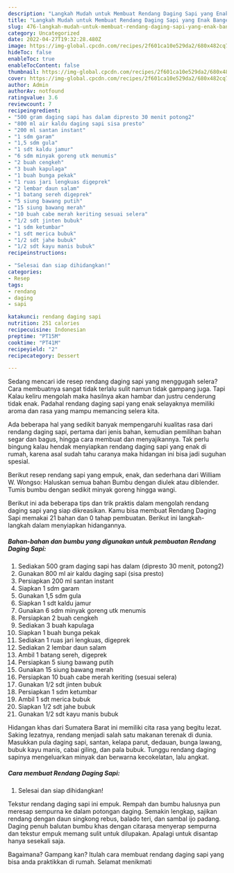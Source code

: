 ```yaml
---
description: "Langkah Mudah untuk Membuat Rendang Daging Sapi yang Enak Banget "
title: "Langkah Mudah untuk Membuat Rendang Daging Sapi yang Enak Banget "
slug: 476-langkah-mudah-untuk-membuat-rendang-daging-sapi-yang-enak-banget
category: Uncategorized
date: 2022-04-27T19:32:28.480Z
image: https://img-global.cpcdn.com/recipes/2f601ca10e529da2/680x482cq70/rendang-daging-sapi-foto-resep-utama.jpg
hideToc: false
enableToc: true
enableTocContent: false
thumbnail: https://img-global.cpcdn.com/recipes/2f601ca10e529da2/680x482cq70/rendang-daging-sapi-foto-resep-utama.jpg
cover: https://img-global.cpcdn.com/recipes/2f601ca10e529da2/680x482cq70/rendang-daging-sapi-foto-resep-utama.jpg
author: Admin
authorAv: notfound
ratingvalue: 3.6
reviewcount: 7
recipeingredient:
- "500 gram daging sapi has dalam dipresto 30 menit potong2"
- "800 ml air kaldu daging sapi sisa presto"
- "200 ml santan instant"
- "1 sdm garam"
- "1,5 sdm gula"
- "1 sdt kaldu jamur"
- "6 sdm minyak goreng utk menumis"
- "2 buah cengkeh"
- "3 buah kapulaga"
- "1 buah bunga pekak"
- "1 ruas jari lengkuas digeprek"
- "2 lembar daun salam"
- "1 batang sereh digeprek"
- "5 siung bawang putih"
- "15 siung bawang merah"
- "10 buah cabe merah keriting sesuai selera"
- "1/2 sdt jinten bubuk"
- "1 sdm ketumbar"
- "1 sdt merica bubuk"
- "1/2 sdt jahe bubuk"
- "1/2 sdt kayu manis bubuk"
recipeinstructions:

- "Selesai dan siap dihidangkan!"
categories:
- Resep
tags:
- rendang
- daging
- sapi

katakunci: rendang daging sapi 
nutrition: 251 calories
recipecuisine: Indonesian
preptime: "PT15M"
cooktime: "PT41M"
recipeyield: "2"
recipecategory: Dessert

---
```



Sedang mencari ide resep rendang daging sapi yang menggugah selera? Cara membuatnya sangat tidak terlalu sulit namun tidak gampang juga. Tapi Kalau keliru mengolah maka hasilnya akan hambar dan justru cenderung tidak enak. Padahal rendang daging sapi yang enak selayaknya memiliki aroma dan rasa yang mampu memancing selera kita.


Ada beberapa hal yang sedikit banyak mempengaruhi kualitas rasa dari rendang daging sapi, pertama dari jenis bahan, kemudian pemilihan bahan segar dan bagus, hingga cara membuat dan menyajikannya. Tak perlu bingung kalau hendak menyiapkan rendang daging sapi yang enak di rumah, karena asal sudah tahu caranya maka hidangan ini bisa jadi suguhan spesial.

Berikut resep rendang sapi yang empuk, enak, dan sederhana dari William W. Wongso: Haluskan semua bahan Bumbu dengan diulek atau diblender. Tumis bumbu dengan sedikit minyak goreng hingga wangi.


Berikut ini ada beberapa tips dan trik praktis dalam mengolah rendang daging sapi yang siap dikreasikan. Kamu bisa membuat Rendang Daging Sapi memakai 21 bahan dan 0 tahap pembuatan. Berikut ini langkah-langkah dalam menyiapkan hidangannya.

<!--inarticleads1-->

##### Bahan-bahan dan bumbu yang digunakan untuk pembuatan Rendang Daging Sapi:

1. Sediakan 500 gram daging sapi has dalam (dipresto 30 menit, potong2)
1. Gunakan 800 ml air kaldu daging sapi (sisa presto)
1. Persiapkan 200 ml santan instant
1. Siapkan 1 sdm garam
1. Gunakan 1,5 sdm gula
1. Siapkan 1 sdt kaldu jamur
1. Gunakan 6 sdm minyak goreng utk menumis
1. Persiapkan 2 buah cengkeh
1. Sediakan 3 buah kapulaga
1. Siapkan 1 buah bunga pekak
1. Sediakan 1 ruas jari lengkuas, digeprek
1. Sediakan 2 lembar daun salam
1. Ambil 1 batang sereh, digeprek
1. Persiapkan 5 siung bawang putih
1. Gunakan 15 siung bawang merah
1. Persiapkan 10 buah cabe merah keriting (sesuai selera)
1. Gunakan 1/2 sdt jinten bubuk
1. Persiapkan 1 sdm ketumbar
1. Ambil 1 sdt merica bubuk
1. Siapkan 1/2 sdt jahe bubuk
1. Gunakan 1/2 sdt kayu manis bubuk


Hidangan khas dari Sumatera Barat ini memiliki cita rasa yang begitu lezat. Saking lezatnya, rendang menjadi salah satu makanan terenak di dunia. Masukkan pula daging sapi, santan, kelapa parut, dedauan, bunga lawang, bubuk kayu manis, cabai giling, dan pala bubuk. Tunggu rendang daging sapinya mengeluarkan minyak dan berwarna kecokelatan, lalu angkat. 

<!--inarticleads2-->

##### Cara membuat Rendang Daging Sapi:


1. Selesai dan siap dihidangkan!

Tekstur rendang daging sapi ini empuk. Rempah dan bumbu halusnya pun meresap sempurna ke dalam potongan daging. Semakin lengkap, sajikan rendang dengan daun singkong rebus, balado teri, dan sambal ijo padang. Daging penuh balutan bumbu khas dengan citarasa menyerap sempurna dan tekstur empuk memang sulit untuk dilupakan. Apalagi untuk disantap hanya sesekali saja. 

Bagaimana? Gampang kan? Itulah cara membuat rendang daging sapi yang bisa anda praktikkan di rumah. Selamat menikmati
